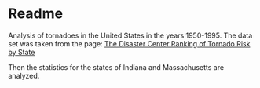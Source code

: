 # Readme

Analysis of tornadoes in the United States in the years 1950-1995. The data set was taken from the page: [The Disaster Center Ranking of Tornado Risk by State](https://www.disastercenter.com/tornado/rank.htm)

Then the statistics for the states of Indiana and Massachusetts are analyzed.
